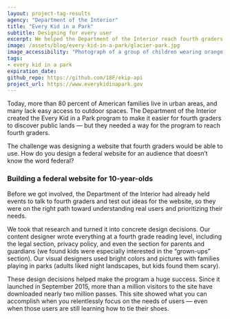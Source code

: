```yaml
---
layout: project-tag-results
agency: "Department of the Interior"
title: "Every Kid in a Park"
subtitle: Designing for every user
excerpt: We helped the Department of the Interior reach fourth graders and help kids discover public lands.
image: /assets/blog/every-kid-in-a-park/glacier-park.jpg
image_accessibility: "Photograph of a group of children wearing orange shirts at a national park"
tags:
- every kid in a park
expiration_date:
github_repo: https://github.com/18F/ekip-api
project_url: https://www.everykidinapark.gov
---
```


Today, more than 80 percent of American families live in urban areas, and many lack easy access to outdoor spaces. The Department of the Interior created the Every Kid in a Park program to make it easier for fourth graders to discover public lands — but they needed a way for the program to reach fourth graders.

The challenge was designing a website that fourth graders would be able to use. How do you design a federal website for an audience that doesn’t know the word federal?

### Building a federal website for 10-year-olds

Before we got involved, the Department of the Interior had already held events to talk to fourth graders and test out ideas for the website, so they were on the right path toward understanding real users and prioritizing their needs.

We took that research and turned it into concrete design decisions. Our content designer wrote everything at a fourth grade reading level, including the legal section, privacy policy, and even the section for parents and guardians (we found kids were especially interested in the “grown-ups” section). Our visual designers used bright colors and pictures with families playing in parks (adults liked night landscapes, but kids found them scary).

These design decisions helped make the program a huge success. Since it launched in September 2015, more than a million visitors to the site have downloaded nearly two million passes. This site showed what you can accomplish when you relentlessly focus on the needs of users — even when those users are still learning how to tie their shoes.

